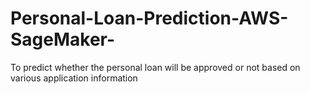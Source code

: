 # Personal-Loan-Prediction-AWS-SageMaker-
To predict whether the personal loan will be approved or not based on various application information
